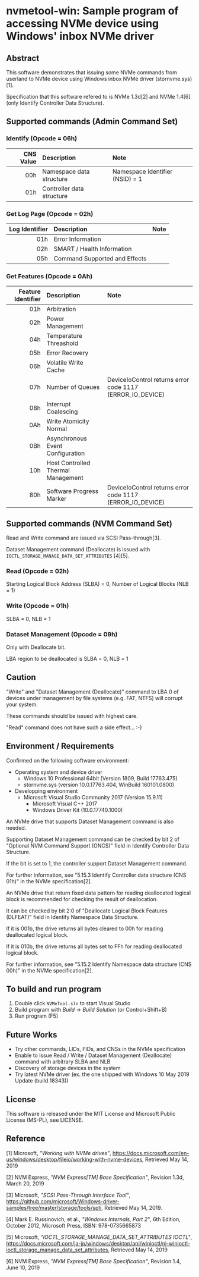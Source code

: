 # nvmetool-win: Sample program of accessing NVMe device using Windows' inbox NVMe driver

## Abstract
This software demonstrates that issuing some NVMe commands from userland to NVMe device using Windows inbox NVMe driver (stornvme.sys)[1].

Specification that this software refered to is NVMe 1.3d[2] and NVMe 1.4[6] (only Identify Controller Data Structure).

## Supported commands (Admin Command Set)

### Identify (Opcode = 06h)

| CNS Value | Description               | Note                            |
| --------: | :-------------------------|:--------------------------------|
|       00h | Namespace data structure  | Namespace Identifier (NSID) = 1 |
|       01h | Controller data structure |                                 |

### Get Log Page (Opcode = 02h)

| Log Identifier | Description                   | Note |
| -------------: | :---------------------------- |:-----|
|            01h | Error Information             |      |
|            02h | SMART / Health Information    |      |
|            05h | Command Supported and Effects |      |

### Get Features (Opcode = 0Ah)

| Feature Identifier | Description                        | Note                                                      |
| -----------------: | :--------------------------------- |:----------------------------------------------------------|
|                01h | Arbitration                        |                                                           |
|                02h | Power Management                   |                                                           |
|                04h | Temperature Threashold             |                                                           |
|                05h | Error Recovery                     |                                                           |
|                06h | Volatile Write Cache               |                                                           |
|                07h | Number of Queues                   | DeviceIoControl returns error code 1117 (ERROR_IO_DEVICE) |
|                08h | Interrupt Coalescing               |                                                           |
|                0Ah | Write Atomicity Normal             |                                                           |
|                0Bh | Asynchronous Event Configuration   |                                                           |
|                10h | Host Controlled Thermal Management |                                                           |
|                80h | Software Progress Marker           | DeviceIoControl returns error code 1117 (ERROR_IO_DEVICE) |

## Supported commands (NVM Command Set)
Read and Write command are issued via SCSI Pass-through[3].

Dataset Management command (Deallocate) is issued with `IOCTL_STORAGE_MANAGE_DATA_SET_ATTRIBUTES` [4][5].

### Read (Opcode = 02h)

Starting Logical Block Address (SLBA) = 0, Number of Logical Blocks (NLB = 1)

### Write (Opcode = 01h)

SLBA = 0, NLB = 1

### Dataset Management (Opcode = 09h)

Only with Deallocate bit.

LBA region to be deallocated is SLBA = 0, NLB = 1

## Caution
"Write" and "Dataset Management (Deallocate)" command to LBA 0 of devices under management by file systems (e.g. FAT, NTFS) will corrupt your system.

These commands should be issued with highest care.

"Read" command does not have such a side effect... :-) 

## Environment / Requirements
Confirmed on the following software environment:

* Operating system and device driver
  * Windows 10 Professional 64bit (Version 1809, Build 17763.475)
  * stornvme.sys (version 10.0.17763.404, WinBuild 160101.0800)
* Developping environment
  * Microsoft Visual Studio Community 2017 (Version 15.9.11)
    * Microsoft Visual C++ 2017
    * Windows Driver Kit (10.0.17740.1000)

An NVMe drive that supports Dataset Management command is also needed.

Supporting Dataset Management command can be checked by bit 2 of "Optional NVM Command Support (ONCS)" field in Identify Controller Data Structure.

If the bit is set to 1, the controller support Dataset Management command.

For further information, see "5.15.3 Identify Controller data structure (CNS 01h)" in the NVMe specification[2]. 

An NVMe drive that return fixed data pattern for reading deallocated logical block is recommended for checking the result of deallocation.

It can be checked by bit 2:0 of "Deallocate Logical Block Features (DLFEAT)" field in Identify Namespace Data Structure.

If it is 001b, the drive returns all bytes cleared to 00h for reading deallocated logical block.

If it is 010b, the drive returns all bytes set to FFh for reading deallocated logical block.

For further information, see "5.15.2 Identify Namespace data structure (CNS 00h)" in the NVMe specification[2]. 

## To build and run program

1. Double click `NVMeTool.sln` to start Visual Studio
1. Build program with _Build_ -> _Build Solution_ (or Control+Shift+B)
1. Run program (F5)

## Future Works
* Try other commands, LIDs, FIDs, and CNSs in the NVMe specification
* Enable to issue Read / Write / Dataset Management (Deallocate) command with arbitrary SLBA and NLB
* Discovery of storage devices in the system
* Try latest NVMe driver (ex. the one shipped with Windows 10 May 2019 Update (build 18343))

## License
This software is released under the MIT License and Microsoft Public License (MS-PL), see LICENSE.

## Reference
[1] Microsoft, _"Working with NVMe drives"_, https://docs.microsoft.com/en-us/windows/desktop/fileio/working-with-nvme-devices, Retrieved May 14, 2019

[2] NVM Express, _"NVM Express\[TM\] Base Specification"_, Revision 1.3d, March 20, 2019

[3] Microsoft, _"SCSI Pass-Through Interface Tool"_, https://github.com/microsoft/Windows-driver-samples/tree/master/storage/tools/spti, Retrieved May 14, 2019.

[4] Mark E. Russinovich, et al., _"Windows Internals, Part 2"_, 6th Edition, October 2012, Microsoft Press, ISBN: 978-0735665873

[5] Microsoft, _"IOCTL_STORAGE_MANAGE_DATA_SET_ATTRIBUTES IOCTL"_, https://docs.microsoft.com/ja-jp/windows/desktop/api/winioctl/ni-winioctl-ioctl_storage_manage_data_set_attributes, Retrieved May 14, 2019

[6] NVM Express, _"NVM Express\[TM\] Base Specification"_, Revision 1.4, June 10, 2019
